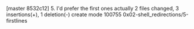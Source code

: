 [master 8532c12] 5. I'd prefer the first ones actually
 2 files changed, 3 insertions(+), 1 deletion(-)
 create mode 100755 0x02-shell_redirections/5-firstlines
